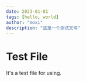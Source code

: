 ```yaml
---
date: 2023-01-01
tags: [hello, world]
author: "moxi"
description: "这是一个测试文件"
---
```


# Test File

It's a test file for using.
